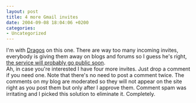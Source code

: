 ```yaml
---
layout: post
title: 4 more Gmail invites
date: 2004-09-08 18:04:06 +0200
categories:
- Uncategorized
---
```

<p>I'm with <a href="http://www.argumente.ro">Dragos</a> on this one. There are way too many incoming invites, everybody is giving them away on blogs and forums so I guess he's right, <a href="http://www.argumente.ro/general/8944551149/index_html">the service will probably go public soon</a>.<br />
Ah, in case you're interested I have four more invites. Just drop a comment if you need one. Note that there's no need to post a comment twice. The comments on my blog are moderated so they will not appear on the site right as you post them but only after I approve them. Comment spam was irritating and I picked this solution to eliminate it. Completely.</p>
